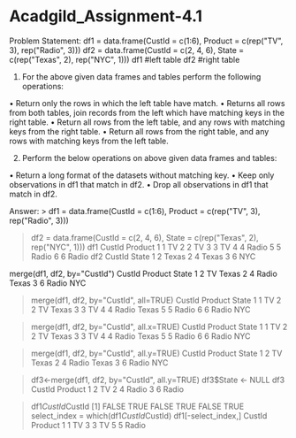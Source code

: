 # Acadgild_Assignment-4.1
Problem Statement:
df1 = data.frame(CustId = c(1:6), Product = c(rep("TV", 3), rep("Radio", 3)))
df2 = data.frame(CustId = c(2, 4, 6), State = c(rep("Texas", 2), rep("NYC", 1)))
df1 #left table
df2 #right table

1. For the above given data frames and tables perform the following operations:

• Return only the rows in which the left table have match.
• Returns all rows from both tables, join records from the left which have matching keys
in the right table.
• Return all rows from the left table, and any rows with matching keys from the right
table.
• Return all rows from the right table, and any rows with matching keys from the left
table.

2. Perform the below operations on above given data frames and tables:

• Return a long format of the datasets without matching key.
• Keep only observations in df1 that match in df2.
• Drop all observations in df1 that match in df2.

Answer: > df1 = data.frame(CustId = c(1:6), Product = c(rep("TV", 3), rep("Radio", 3)))
> df2 = data.frame(CustId = c(2, 4, 6), State = c(rep("Texas", 2), rep("NYC", 1)))
> df1
  CustId Product
1      1      TV
2      2      TV
3      3      TV
4      4   Radio
5      5   Radio
6      6   Radio
> df2
  CustId State
1      2 Texas
2      4 Texas
3      6   NYC

merge(df1, df2, by="CustId")
  CustId Product State
1      2      TV Texas
2      4   Radio Texas
3      6   Radio   NYC

> merge(df1, df2, by="CustId", all=TRUE)
  CustId Product State
1      1      TV  <NA>
2      2      TV Texas
3      3      TV  <NA>
4      4   Radio Texas
5      5   Radio  <NA>
6      6   Radio   NYC

> merge(df1, df2, by="CustId", all.x=TRUE)
  CustId Product State
1      1      TV  <NA>
2      2      TV Texas
3      3      TV  <NA>
4      4   Radio Texas
5      5   Radio  <NA>
6      6   Radio   NYC

> merge(df1, df2, by="CustId", all.y=TRUE)
  CustId Product State
1      2      TV Texas
2      4   Radio Texas
3      6   Radio   NYC

> df3<-merge(df1, df2, by="CustId", all.y=TRUE)
> df3$State <- NULL
> df3
  CustId Product
1      2      TV
2      4   Radio
3      6   Radio

> df1$CustId %in% df2$CustId
[1] FALSE  TRUE FALSE  TRUE FALSE  TRUE
> select_index = which(df1$CustId %in% df2$CustId)
> df1[-select_index,]
  CustId Product
1      1      TV
3      3      TV
5      5   Radio
